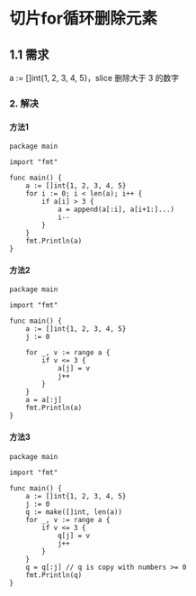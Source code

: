 # 切片for循环删除元素


## 1.1 需求

a := []int{1, 2, 3, 4, 5}，slice 删除大于 3 的数字

### 2. 解决

#### 方法1

```
package main

import "fmt"

func main() {
	a := []int{1, 2, 3, 4, 5}
	for i := 0; i < len(a); i++ {
		if a[i] > 3 {
			a = append(a[:i], a[i+1:]...)
			i--
		}
	}
	fmt.Println(a)
}
```

#### 方法2

```
package main

import "fmt"

func main() {
	a := []int{1, 2, 3, 4, 5}
	j := 0

	for _, v := range a {
		if v <= 3 {
			a[j] = v
			j++
		}
	}
	a = a[:j]
	fmt.Println(a)
}
```

#### 方法3

```
package main

import "fmt"

func main() {
	a := []int{1, 2, 3, 4, 5}
	j := 0
	q := make([]int, len(a))
	for _, v := range a {
		if v <= 3 {
			q[j] = v
			j++
		}
	}
	q = q[:j] // q is copy with numbers >= 0
	fmt.Println(q)
}
```
